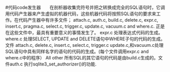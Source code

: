 #代码code发生器
&nbsp;&nbsp;&nbsp;&nbsp;&nbsp;&nbsp;在剖析器收集完符号并把之转换成完全的SQL语句时，它调用代码产生器来产生虚拟的机器代码，这些机器代码将按照SQL语句的要求来工作。在代码产生器中有许多文件； attach.c, auth.c, build.c, delete.c, expr.c, insert.c, pragma.c, select.c, trigger.c, update.c, vacuum.c and where.c. 正是在这些文件中，最具有重要意义的事情发生了。 expr.c 处理表达式代码的生成。 where.c 处理SELECT, UPDATE and DELETE语句中WHERE子句的代码的生成。文件 attach.c, delete.c, insert.c, select.c, trigger.c update.c,和vacuum.c处理SQL语句中具有同样名字的语句的代码的生成。(每个文件调用expr.c and where.c中的程序） All other 所有SQL的其它语句的代码是由build.c生成的。文件auth.c 执行sqlite3_set_authorizer()的功能.
